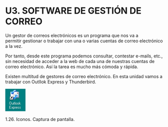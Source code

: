 
# U3. SOFTWARE DE GESTIÓN DE CORREO

Un gestor de correos electrónicos es un programa que nos va a permitir gestionar o trabajar con una o varias cuentas de correo electrónico a la vez.

Por tanto, desde este programa podemos consultar, contestar e-mails, etc., sin necesidad de acceder a la web de cada una de nuestras cuentas de correo electrónico. Así la tarea es mucho más cómoda y rápida.

Existen multitud de gestores de correo electrónico. En esta unidad vamos a trabajar con Outllok Express y Thunderbird.


![](img/correo18.jpg)

1.26. Iconos. Captura de pantalla.

